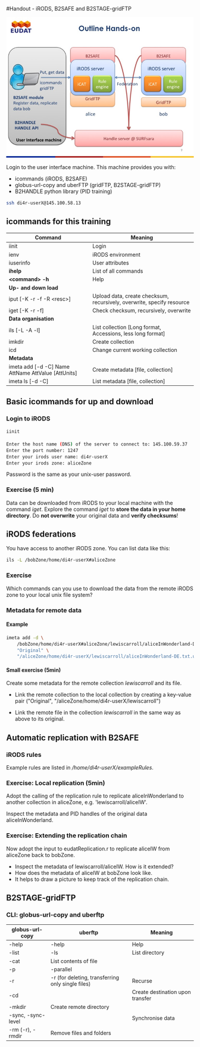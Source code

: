 #Handout - iRODS, B2SAFE and B2STAGE-gridFTP


<img align="centre" src="https://github.com/EUDAT-Training/B2SAFE-B2STAGE-Training/blob/develop/ExampleTrainings/iRODS-B2SAFE-B2STAGE/Slide10.jpg" width="800px">

Login to the user interface machine. This machine provides you with:

- icommands (iRODS, B2SAFE)
- globus-url-copy and uberFTP (gridFTP, B2STAGE-gridFTP)
- B2HANDLE python library (PID training)

```sh
ssh di4r-userX@145.100.58.13
```

## icommands for this training 

Command 	| Meaning
---------|--------
iinit		| Login
ienv		| iRODS environment
iuserinfo	| User attributes
**ihelp**		| List of all commands
**\<command\> -h** | Help
**Up- and down load**	|
iput	[-K -r -f -R \<resc\>]	| Upload data, create checksum, recursively, overwrite, specify resource
iget [-K -r -f]	| Check checksum, recursively, overwrite
**Data organisation** |
ils [-L -A -l] | List collection [Long format, Accessions, less long format]
imkdir		| Create collection
icd			| Change current working collection
**Metadata** 		|
imeta add [-d -C] Name AttName AttValue [AttUnits]	| Create metadata [file, collection]
imeta ls [-d -C]	| List metadata [file, collection]

## Basic icommands for up and download
### Login to iRODS

```sh
iinit

Enter the host name (DNS) of the server to connect to: 145.100.59.37
Enter the port number: 1247
Enter your irods user name: di4r-userX
Enter your irods zone: aliceZone
```
Password is the same as your unix-user password.

### Exercise (5 min)

Data can be downloaded from iRODS to your local machine with the command *iget*.
Explore the command *iget* to **store the data in your home directory**. Do **not overwrite** your original data and **verify checksums**!

## iRODS federations
You have access to another iRODS zone. You can list data like this:

```sh
ils -L /bobZone/home/di4r-userX#aliceZone
```

### Exercise
Which commands can you use to download the data from the remote iRODS zone to your local unix file system?

### Metadata for remote data
#### Example

```sh
imeta add -d \
	/bobZone/home/di4r-userX#aliceZone/lewiscarroll/aliceInWonderland-DE.txt.utf-8 \
	"Original" \
	"/aliceZone/home/di4r-userX/lewiscarroll/aliceInWonderland-DE.txt.utf-8"
```
#### Small exercise (5min)

Create some metadata for the remote collection *lewiscarroll* and its file.

- Link the remote collection to the local collection by creating a key-value pair ("Original", "/aliceZone/home/di4r-userX/lewiscarroll")
	
- Link the remote file in the collection *lewiscarroll* in the same way as above to its original.

## Automatic replication with B2SAFE
### iRODS rules
Example rules are listed in */home/di4r-userX/exampleRules*.

### Exercise: Local replication (5min)

Adopt the calling of the replication rule to replicate aliceInWonderland to another collection in aliceZone, e.g. 'lewiscarroll/aliceIW'.

Inspect the metadata and PID handles of the original data aliceInWonderland.

### Exercise: Extending the replication chain

Now adopt the input to eudatReplication.r to replicate aliceIW from aliceZone back to bobZone.

- Inspect the metadata of lewiscarroll/aliceIW. How is it extended?
- How does the metadata of aliceIW at bobZone look like.
- It helps to draw a picture to keep track of the replication chain.

## B2STAGE-gridFTP

### CLI: globus-url-copy and uberftp

globus-url-copy  | uberftp | Meaning
------|------|-----
-help | -help |Help
-list | -ls |List directory
 |-cat| List contents of file
-p <n> | -parallel <n>
-r | -r (for deleting, transferring only single files) |Recurse
-cd | | Create destination upon transfer
|-mkdir |Create remote directory
-sync, -sync-level |  |Synchronise data
| -rm (-r), -rmdir | Remove files and folders


